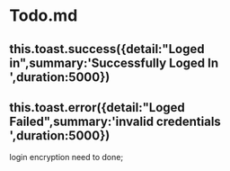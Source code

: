 # Todo.md
## this.toast.success({detail:"Loged in",summary:'Successfully Loged In ',duration:5000})
##	      this.toast.error({detail:"Loged Failed",summary:'invalid credentials ',duration:5000})
login encryption need to done;